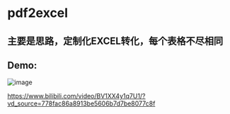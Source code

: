 # pdf2excel
## 主要是思路，定制化EXCEL转化，每个表格不尽相同
## Demo:
![image](https://user-images.githubusercontent.com/67779513/233914824-732aec04-518e-48e2-8ae0-fc7ac1ab317c.png)

https://www.bilibili.com/video/BV1XX4y1q7U1/?vd_source=778fac86a8913be5606b7d7be8077c8f
